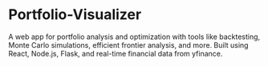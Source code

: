 # Portfolio-Visualizer
A web app for portfolio analysis and optimization with tools like backtesting, Monte Carlo simulations, efficient frontier analysis, and more. Built using React, Node.js, Flask, and real-time financial data from yfinance.
